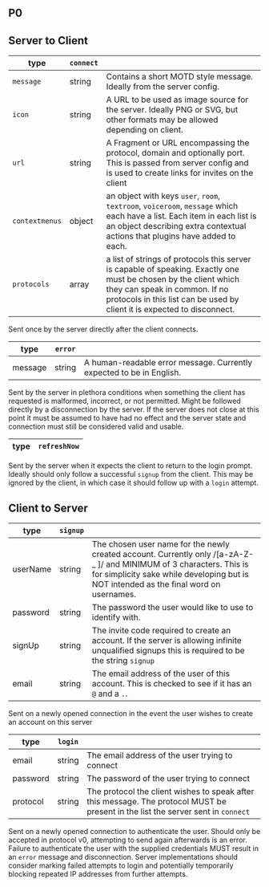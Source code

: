 ## P0

## Server to Client

| type           | `connect` | |
-----------------|-----------|-|
| `message`      | string  | Contains a short MOTD style message. Ideally from the server config. |
| `icon`         | string  | A URL to be used as image source for the server. Ideally PNG or SVG, but other formats may be allowed depending on client. |
| `url`          | string  | A Fragment or URL encompassing the protocol, domain and optionally port. This is passed from server config and is used to create links for invites on the client |
| `contextmenus` | object  | an object with keys `user`, `room`, `textroom`, `voiceroom`, `message` which each have a list. Each item in each list is an object describing extra contextual actions that plugins have added to each. |
| `protocols`    | array   | a list of strings of protocols this server is capable of speaking. Exactly one must be chosen by the client which they can speak in common. If no protocols in this list can be used by client it is expected to disconnect. |

Sent once by the server directly after the client connects.


| type |                                    `error` | |
|------|--------------------------------------------|-|
| message | string | A human-readable error message. Currently expected to be in English. |

Sent by the server in plethora conditions when something the client has requested is malformed, incorrect, or not permitted. Might be followed directly by a disconnection by the server. If the server does not close at this point it must be assumed to have had no effect and the server state and connection must still be considered valid and usable.

| type |                               `refreshNow` |
|------|--------------------------------------------|

Sent by the server when it expects the client to return to the login prompt. Ideally should only follow a successful `signup` from the client. This may be ignored by the client, in which case it should follow up with a `login` attempt.

## Client to Server

| type | `signup` | |
|------|----------|-|
| userName | string | The chosen user name for the newly created account. Currently only /[a-zA-Z-_ ]/ and MINIMUM of 3 characters. This is for simplicity sake while developing but is NOT intended as the final word on usernames. |
| password | string | The password the user would like to use to identify with. |
| signUp   | string | The invite code required to create an account. If the server is allowing infinite unqualified signups this is required to be the string `signup` |
| email    | string | The email address of the user of this account. This is checked to see if it has an `@` and a `.`. |

Sent on a newly opened connection in the event the user wishes to create an account on this server

| type | `login` | |
|------|---------|-|
| email    | string | The email address of the user trying to connect |
| password | string | The password of the user trying to connect      |
| protocol | string | The protocol the client wishes to speak after this message. The protocol MUST be present in the list the server sent in `connect` |

Sent on a newly opened connection to authenticate the user. Should only be accepted in protocol v0, attempting to send again afterwards is an error. Failure to authenticate the user with the supplied credentials MUST result in an `error` message and disconnection. Server implementations should consider marking failed attempts to login and potentially temporarily blocking repeated IP addresses from further attempts.
